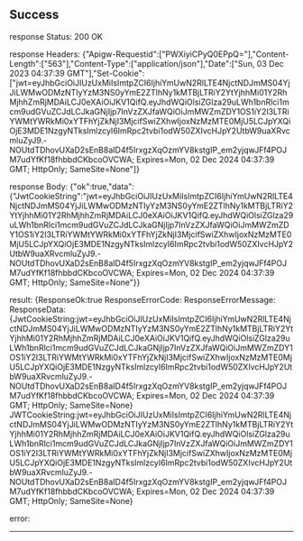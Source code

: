 ## Success

response Status:
200 OK

response Headers:
{"Apigw-Requestid":["PWXiyiCPyQ0EPpQ="],"Content-Length":["563"],"Content-Type":["application/json"],"Date":["Sun, 03 Dec 2023 04:37:39 GMT"],"Set-Cookie":["jwt=eyJhbGciOiJIUzUxMiIsImtpZCI6IjhiYmUwN2RlLTE4NjctNDJmMS04YjJiLWMwODMzNTIyYzM3NS0yYmE2ZTlhNy1kMTBjLTRiY2YtYjhhMi01Y2RhMjhhZmRjMDAiLCJ0eXAiOiJKV1QifQ.eyJhdWQiOlsiZGlza29uLWh1bnRlci1mcm9udGVuZCJdLCJkaGNjIjp7InVzZXJfaWQiOiJmMWZmZDY1OS1iY2I3LTRiYWMtYWRkMi0xYTFhYjZkNjI3MjcifSwiZXhwIjoxNzMzMTE0MjU5LCJpYXQiOjE3MDE1NzgyNTksImlzcyI6ImRpc2tvbi1odW50ZXIvcHJpY2UtbW9uaXRvcmluZyJ9.-NOUtdTDhovUXaD2sEnB8aID4f5IrxgzXqOzmYV8kstgIP_em2yjqwJFf4POJM7udYfKf18fhbbdCKbcoOVCWA; Expires=Mon, 02 Dec 2024 04:37:39 GMT; HttpOnly; SameSite=None"]}

response Body:
{"ok":true,"data":{"JwtCookieString":"jwt=eyJhbGciOiJIUzUxMiIsImtpZCI6IjhiYmUwN2RlLTE4NjctNDJmMS04YjJiLWMwODMzNTIyYzM3NS0yYmE2ZTlhNy1kMTBjLTRiY2YtYjhhMi01Y2RhMjhhZmRjMDAiLCJ0eXAiOiJKV1QifQ.eyJhdWQiOlsiZGlza29uLWh1bnRlci1mcm9udGVuZCJdLCJkaGNjIjp7InVzZXJfaWQiOiJmMWZmZDY1OS1iY2I3LTRiYWMtYWRkMi0xYTFhYjZkNjI3MjcifSwiZXhwIjoxNzMzMTE0MjU5LCJpYXQiOjE3MDE1NzgyNTksImlzcyI6ImRpc2tvbi1odW50ZXIvcHJpY2UtbW9uaXRvcmluZyJ9.-NOUtdTDhovUXaD2sEnB8aID4f5IrxgzXqOzmYV8kstgIP_em2yjqwJFf4POJM7udYfKf18fhbbdCKbcoOVCWA; Expires=Mon, 02 Dec 2024 04:37:39 GMT; HttpOnly; SameSite=None"}}

result:
{ResponseOk:true ResponseErrorCode: ResponseErrorMessage: ResponseData:{JwtCookieString:jwt=eyJhbGciOiJIUzUxMiIsImtpZCI6IjhiYmUwN2RlLTE4NjctNDJmMS04YjJiLWMwODMzNTIyYzM3NS0yYmE2ZTlhNy1kMTBjLTRiY2YtYjhhMi01Y2RhMjhhZmRjMDAiLCJ0eXAiOiJKV1QifQ.eyJhdWQiOlsiZGlza29uLWh1bnRlci1mcm9udGVuZCJdLCJkaGNjIjp7InVzZXJfaWQiOiJmMWZmZDY1OS1iY2I3LTRiYWMtYWRkMi0xYTFhYjZkNjI3MjcifSwiZXhwIjoxNzMzMTE0MjU5LCJpYXQiOjE3MDE1NzgyNTksImlzcyI6ImRpc2tvbi1odW50ZXIvcHJpY2UtbW9uaXRvcmluZyJ9.-NOUtdTDhovUXaD2sEnB8aID4f5IrxgzXqOzmYV8kstgIP_em2yjqwJFf4POJM7udYfKf18fhbbdCKbcoOVCWA; Expires=Mon, 02 Dec 2024 04:37:39 GMT; HttpOnly; SameSite=None} JWTCookieString:jwt=eyJhbGciOiJIUzUxMiIsImtpZCI6IjhiYmUwN2RlLTE4NjctNDJmMS04YjJiLWMwODMzNTIyYzM3NS0yYmE2ZTlhNy1kMTBjLTRiY2YtYjhhMi01Y2RhMjhhZmRjMDAiLCJ0eXAiOiJKV1QifQ.eyJhdWQiOlsiZGlza29uLWh1bnRlci1mcm9udGVuZCJdLCJkaGNjIjp7InVzZXJfaWQiOiJmMWZmZDY1OS1iY2I3LTRiYWMtYWRkMi0xYTFhYjZkNjI3MjcifSwiZXhwIjoxNzMzMTE0MjU5LCJpYXQiOjE3MDE1NzgyNTksImlzcyI6ImRpc2tvbi1odW50ZXIvcHJpY2UtbW9uaXRvcmluZyJ9.-NOUtdTDhovUXaD2sEnB8aID4f5IrxgzXqOzmYV8kstgIP_em2yjqwJFf4POJM7udYfKf18fhbbdCKbcoOVCWA; Expires=Mon, 02 Dec 2024 04:37:39 GMT; HttpOnly; SameSite=None}

error:
<nil>

-----------
